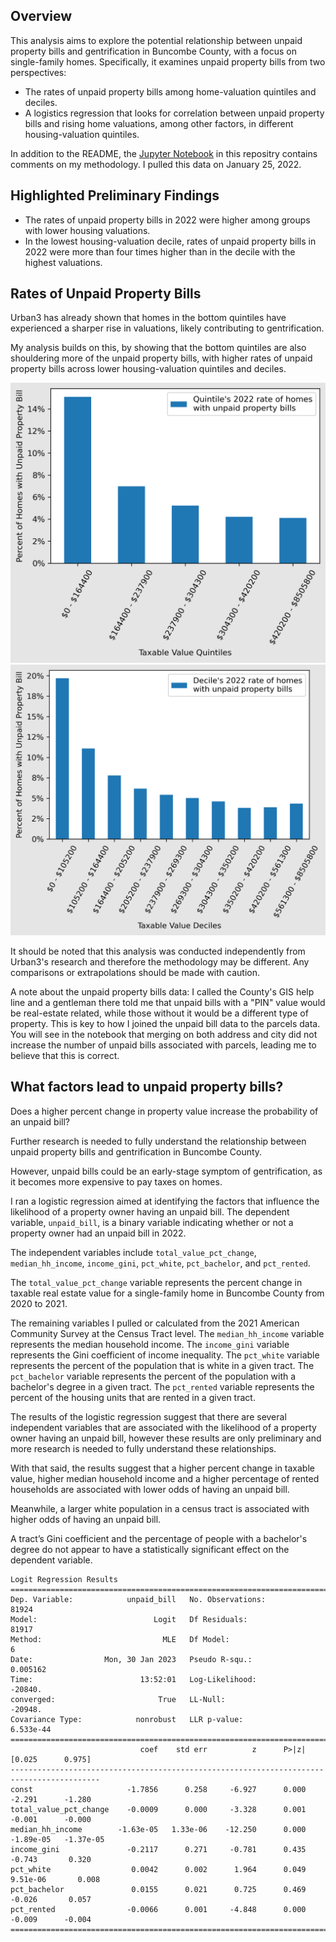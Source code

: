 ## Overview

This analysis aims to explore the potential relationship between unpaid property bills and gentrification in Buncombe County, with a focus on single-family homes. Specifically, it examines unpaid property bills from two perspectives:

- The rates of unpaid property bills among home-valuation quintiles and deciles.
- A logistics regression that looks for correlation between unpaid property bills and rising home valuations, among other factors, in different housing-valuation quintiles.

In addition to the README, the [Jupyter Notebook](unpaid_property_bills_analysis.ipynb) in this repositry contains comments on my methodology. I pulled this data on January 25, 2022.
## Highlighted Preliminary Findings

- The rates of unpaid property bills in 2022 were higher among groups with lower housing valuations.
- In the lowest housing-valuation decile, rates of unpaid property bills in 2022 were more than four times higher than in the decile with the highest valuations.
## Rates of Unpaid Property Bills

Urban3 has already shown that homes in the bottom quintiles have experienced a sharper rise in valuations, likely contributing to gentrification. 

My analysis builds on this, by showing that the bottom quintiles are also shouldering more of the unpaid property bills, with higher rates of unpaid property bills across lower housing-valuation quintiles and deciles.

![quintiles](images/unpaid_property_bill_quintile_rates.png)
![deciles](images/unpaid_property_bill_decile_rates.png)

It should be noted that this analysis was conducted independently from Urban3's research and therefore the methodology may be different. Any comparisons or extrapolations should be made with caution.

A note about the unpaid property bills data: I called the County's GIS help line and a gentleman there told me that unpaid bills with a "PIN" value would be real-estate related, while those without it would be a different type of property. This is key to how I joined the unpaid bill data to the parcels data. You will see in the notebook that merging on both address and city did not increase the number of unpaid bills associated with parcels, leading me to believe that this is correct.
## What factors lead to unpaid property bills?

Does a higher percent change in property value increase the probability of an unpaid bill? 

Further research is needed to fully understand the relationship between unpaid property bills and gentrification in Buncombe County.

However, unpaid bills could be an early-stage symptom of gentrification, as it becomes more expensive to pay taxes on homes.

I ran a logistic regression aimed at identifying the factors that influence the likelihood of a property owner having an unpaid bill. The dependent variable, `unpaid_bill`, is a binary variable indicating whether or not a property owner had an unpaid bill in 2022.

The independent variables include `total_value_pct_change`, `median_hh_income`, `income_gini`, `pct_white`, `pct_bachelor`, and `pct_rented`.  

The `total_value_pct_change` variable represents the percent change in taxable real estate value for a single-family home in Buncombe County from 2020 to 2021.

The remaining variables I pulled or calculated from the 2021 American Community Survey at the Census Tract level. The `median_hh_income` variable represents the median household income. The `income_gini` variable represents the Gini coefficient of income inequality. The `pct_white` variable represents the percent of the population that is white in a given tract. The `pct_bachelor` variable represents the percent of the population with a bachelor's degree in a given tract. The `pct_rented` variable represents the percent of the housing units that are rented in a given tract.

The results of the logistic regression suggest that there are several independent variables that are associated with the likelihood of a property owner having an unpaid bill, however these results are only preliminary and more research is needed to fully understand these relationships. 

With that said, the results suggest that a higher percent change in taxable value, higher median household income and a higher percentage of rented households are associated with lower odds of having an unpaid bill.  

Meanwhile, a larger white population in a census tract is associated with higher odds of having an unpaid bill. 

A tract’s Gini coefficient and the percentage of people with a bachelor's degree do not appear to have a statistically significant effect on the dependent variable.

```
Logit Regression Results                           
==============================================================================
Dep. Variable:            unpaid_bill   No. Observations:                81924
Model:                          Logit   Df Residuals:                    81917
Method:                           MLE   Df Model:                            6
Date:                Mon, 30 Jan 2023   Pseudo R-squ.:                0.005162
Time:                        13:52:01   Log-Likelihood:                -20840.
converged:                       True   LL-Null:                       -20948.
Covariance Type:            nonrobust   LLR p-value:                 6.533e-44
==========================================================================================
                             coef    std err          z      P>|z|      [0.025      0.975]
------------------------------------------------------------------------------------------
const                     -1.7856      0.258     -6.927      0.000      -2.291      -1.280
total_value_pct_change    -0.0009      0.000     -3.328      0.001      -0.001      -0.000
median_hh_income        -1.63e-05   1.33e-06    -12.250      0.000   -1.89e-05   -1.37e-05
income_gini               -0.2117      0.271     -0.781      0.435      -0.743       0.320
pct_white                  0.0042      0.002      1.964      0.049    9.51e-06       0.008
pct_bachelor               0.0155      0.021      0.725      0.469      -0.026       0.057
pct_rented                -0.0066      0.001     -4.848      0.000      -0.009      -0.004
==========================================================================================  
```
